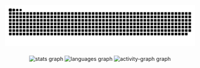 <img src="https://raw.githubusercontent.com/rmscode/rmscode/output/snake.svg" alt="Snake animation" />

###

<div align="center">
  <img src="https://github-readme-stats.vercel.app/api?username=rmscode&hide_title=false&hide_rank=true&show_icons=true&include_all_commits=true&count_private=true&disable_animations=false&theme=radical&locale=en&hide_border=true&order=1&custom_title=rmscode's%20GitHub%20Stats" height="150" alt="stats graph"  />
  <img src="https://github-readme-stats.vercel.app/api/top-langs?username=rmscode&locale=en&hide_title=false&layout=compact&card_width=320&langs_count=5&theme=radical&hide_border=true&order=2" height="150" alt="languages graph"  />
  <!-- <img src="https://streak-stats.demolab.com?user=rmscode&locale=en&mode=weekly&theme=radical&hide_border=true&border_radius=5&order=3" height="150" alt="streak graph"  /> -->
  <img src="https://github-readme-activity-graph.vercel.app/graph?username=rmscode&radius=16&theme=redical&area=true&order=5&hide_border=true&custom_title=rmscode's%20Contribution%20Graph" height="300" alt="activity-graph graph"  />
</div>

###